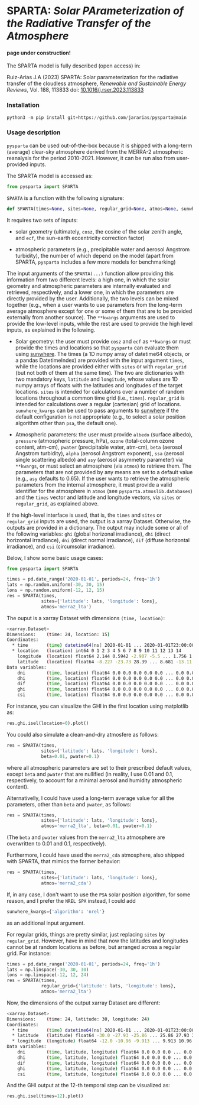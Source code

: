 # SPARTA: *Solar PArameterization of the Radiative Transfer of the Atmosphere*

#### page under construction!

The SPARTA model is fully described (open access) in:

Ruiz-Arias J.A (2023) SPARTA: Solar parameterization for the radiative transfer of the cloudless atmosphere, _Renewable and Sustainable Energy Reviews_, Vol. 188, 113833 doi: [10.1016/j.rser.2023.113833](https://doi.org/10.1016/j.rser.2023.113833)

### Installation

```python
python3 -m pip install git+https://github.com/jararias/pysparta@main
```

### Usage description

`pysparta` can be used out-of-the-box because it is shipped with a long-term (average) clear-sky atmosphere derived from the MERRA-2 atmospheric reanalysis for the period 2010-2021. However, it can be run also from user-provided inputs.

The SPARTA model is accessed as:

```python
from pysparta import SPARTA
```

`SPARTA` is a function with the following signature:

```python
def SPARTA(times=None, sites=None, regular_grid=None, atmos=None, sunwhere_kwargs=None, atmos_kwargs=None, **kwargs):
```

It requires two sets of inputs:

- solar geometry (ultimately, `cosz`, the cosine of the solar zenith angle, and `ecf`, the sun-earth eccentricity correction factor)

- atmospheric parameters (e.g., precipitable water and aerosol Angstrom turbidity), the number of which depend on the model (apart from SPARTA, `pysparta` includes a few more models for benchmarking)

The input arguments of the `SPARTA(...)` function allow providing this information from two different levels: a high one, in which the solar geometry and atmospheric parameters are internally evaluated and retrieved, respectively, and a lower one, in which the parameters are directly provided by the user. Additionally, the two levels can be mixed together (e.g., when a user wants to use parameters from the long-term average atmosphere except for one or some of them that are to be provided externally from another source). The `**kwargs` arguments are used to provide the low-level inputs, while the rest are used to provide the high level inputs, as explained in the following.

- Solar geometry: the user must provide `cosz` and `ecf` as `**kwargs` or must provide the times and locations so that `pysparta` can evaluate them using [sunwhere](https://github.com/jararias/sunwhere). The times (a 1D numpy array of datetime64 objects, or a pandas DatetimeIndex) are provided with the input argument `times`, while the locations are provided either with `sites` or with `regular_grid` (but not both of them at the same time). The two are dictionaries with two mandatory keys, `latitude` and `longitude`, whose values are 1D numpy arrays of floats with the latitudes and longitudes of the target locations. `sites` is intended for calculations over a number of random locations throughout a common time grid (i.e., `times`). `regular_grid` is intended for calculations over a regular (cartesian) grid of locations. `sunwhere_kwargs` can be used to pass arguments to [sunwhere](https://github.com/jararias/sunwhere) if the default configuration is not appropriate (e.g., to select a solar position algorithm other than `psa`, the default one).

- Atmospheric parameters: the user must provide `albedo` (surface albedo), `pressure` (atmospheric pressure, hPa), `ozone` (total-column ozone content, atm-cm), `pwater` (precipitable water, atm-cm), `beta` (aerosol Angstrom turbidity), `alpha` (aerosol Angstrom exponent), `ssa` (aerosol single scattering albedo) and `asy` (aerosol asymmetry parameter) via `**kwargs`, or must select an atmosphere (via `atmos`) to retrieve them. The parameters that are not provided by any means are set to a default value (e.g., `asy` defaults to 0.65).
If the user wants to retrieve the atmospheric parameters from the internal atmosphere, it must provide a valid identifier for the atmosphere in `atmos` (see `pysparta.atmoslib.databases`) and the `times` vector and latitude and longitude vectors, via `sites` or `regular_grid`, as explained above.

If the high-level interface is used, that is, the `times` and `sites` or `regular_grid` inputs are used, the output is a xarray Dataset. Otherwise, the outputs are provided in a dictionary. The output may include some or all of the following variables: `ghi` (global horizonal irradiance), `dhi` (direct horizontal irradiance), `dni` (direct normal irradiance), `dif` (diffuse horizontal irradiance), and `csi` (circumsolar irradiance).

Below, I show some basic usage cases:

```python
from pysparta import SPARTA

times = pd.date_range('2020-01-01', periods=24, freq='1h')
lats = np.random.uniform(-30, 30, 15)
lons = np.random.uniform(-12, 12, 15)
res = SPARTA(times,
             sites={'latitude': lats, 'longitude': lons},
             atmos='merra2_lta')
```

The ouput is a xarray Dataset with dimensions `(time, location)`:

```sh
<xarray.Dataset>
Dimensions:    (time: 24, location: 15)
Coordinates:
  * time       (time) datetime64[ns] 2020-01-01 ... 2020-01-01T23:00:00
  * location   (location) int64 0 1 2 3 4 5 6 7 8 9 10 11 12 13 14
    longitude  (location) float64 2.144 0.5942 -2.907 -5.5 ... 1.756 1.495 10.4
    latitude   (location) float64 -8.227 -23.73 28.39 ... 8.681 -13.11 -28.06
Data variables:
    dni        (time, location) float64 0.0 0.0 0.0 0.0 0.0 ... 0.0 0.0 0.0 0.0
    dhi        (time, location) float64 0.0 0.0 0.0 0.0 0.0 ... 0.0 0.0 0.0 0.0
    dif        (time, location) float64 0.0 0.0 0.0 0.0 0.0 ... 0.0 0.0 0.0 0.0
    ghi        (time, location) float64 0.0 0.0 0.0 0.0 0.0 ... 0.0 0.0 0.0 0.0
    csi        (time, location) float64 0.0 0.0 0.0 0.0 0.0 ... 0.0 0.0 0.0 0.0
```

For instance, you can visualize the GHI in the first location using matplotlib as:

```python
res.ghi.isel(location=0).plot()
```

You could also simulate a clean-and-dry atmosfere as follows:

```python
res = SPARTA(times,
             sites={'latitude': lats, 'longitude': lons},
             beta=0.01, pwater=0.1)
```

where all atmospheric parameters are set to their prescribed default values, except `beta` and `pwater` that are nullified (in reality, I use 0.01 and 0.1, respectively, to account for a minimal aerosol and humidity atmospheric content).

Alternativelly, I could have used a long-term average value for all the parameters, other than `beta` and `pwater`, as follows:

```python
res = SPARTA(times,
             sites={'latitude': lats, 'longitude': lons},
             atmos='merra2_lta', beta=0.01, pwater=0.1)
```

(The `beta` and `pwater` values from the `merra2_lta` atmosphere are overwritten to 0.01 and 0.1, respectively).

Furthermore, I could have used the `merra2_cda` atmosphere, also shipped with SPARTA, that mimics the former behavior:

```python
res = SPARTA(times,
             sites={'latitude': lats, 'longitude': lons},
             atmos='merra2_cda')
```

If, in any case, I don't want to use the `PSA` solar position algorithm, for some reason, and I prefer the `NREL SPA` instead, I could add

```python
sunwhere_kwargs={'algorithm': 'nrel'}
```

as an additional input argument.

For regular grids, things are pretty similar, just replacing `sites` by `regular_grid`. However, have in mind that now the latitudes and longitudes cannot be at random locations as before, but arranged across a regular grid. For instance:

```python
times = pd.date_range('2020-01-01', periods=24, freq='1h')
lats = np.linspace(-30, 30, 30)
lons = np.linspace(-12, 12, 24)
res = SPARTA(times,
             regular_grid={'latitude': lats, 'longitude': lons},
             atmos='merra2_lta')
```

Now, the dimensions of the output xarray Dataset are different:

```sh
<xarray.Dataset>
Dimensions:    (time: 24, latitude: 30, longitude: 24)
Coordinates:
  * time       (time) datetime64[ns] 2020-01-01 ... 2020-01-01T23:00:00
  * latitude   (latitude) float64 -30.0 -27.93 -25.86 ... 25.86 27.93 30.0
  * longitude  (longitude) float64 -12.0 -10.96 -9.913 ... 9.913 10.96 12.0
Data variables:
    dni        (time, latitude, longitude) float64 0.0 0.0 0.0 ... 0.0 0.0 0.0
    dhi        (time, latitude, longitude) float64 0.0 0.0 0.0 ... 0.0 0.0 0.0
    dif        (time, latitude, longitude) float64 0.0 0.0 0.0 ... 0.0 0.0 0.0
    ghi        (time, latitude, longitude) float64 0.0 0.0 0.0 ... 0.0 0.0 0.0
    csi        (time, latitude, longitude) float64 0.0 0.0 0.0 ... 0.0 0.0 0.0
```

And the GHI output at the 12-th temporal step can be visualized as:

```python
res.ghi.isel(times=12).plot()
```
